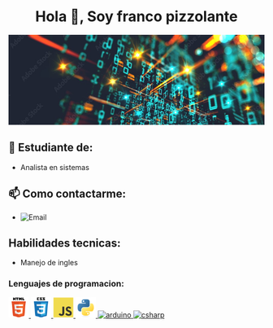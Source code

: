 <h1 align="center">Hola 👋, Soy franco pizzolante</h1>

![](https://github.com/Francopizzolante/Francopizzolante/blob/main/fondo_github.jpg)
## 🌱 Estudiante de: 
- Analista en sistemas
## 📫 Como contactarme:
- ![Email](https://img.shields.io/badge/francogpizzolantesuarez@gmail.com-44a3f1?style=for-the-badge&logo=gmail&logoColor=white&labelColor=101010)
## Habilidades tecnicas:
- Manejo de ingles
<h3 align="left">Lenguajes de programacion:</h3>
<p align="left"> 
<a href="https://es.wikipedia.org/wiki/HTML5" target="_blank" rel="noreferrer"> 
  <img src="https://raw.githubusercontent.com/devicons/devicon/master/icons/html5/html5-original-wordmark.svg" alt="html5" width="40" height="40"/> 
</a>
<a href="https://es.wikipedia.org/wiki/CSS" target="_blank" rel="noreferrer"> 
  <img src="https://raw.githubusercontent.com/devicons/devicon/master/icons/css3/css3-original-wordmark.svg" alt="css3" width="40" height="40"/> 
</a>
<a href="https://es.wikipedia.org/wiki/JavaScript" target="_blank" rel="noreferrer">
  <img src="https://raw.githubusercontent.com/devicons/devicon/master/icons/javascript/javascript-original.svg" alt="JavaScript" width="40" height="40" /> 
</a>
<a href="https://www.python.org" target="_blank" rel="noreferrer">
  <img src="https://raw.githubusercontent.com/devicons/devicon/master/icons/python/python-original.svg" alt="python" width="40" height="40"/>
</a>
<a href="https://www.arduino.cc/" target="_blank" rel="noreferrer">
  <img src="https://cdn.worldvectorlogo.com/logos/arduino-1.svg" alt="arduino" width="40" height="40"/>
</a>
<a href="https://es.wikipedia.org/wiki/C_Sharp" target="_blank" rel="noreferrer">
  <img src="https://seeklogo.com/images/C/c-sharp-c-logo-02F17714BA-seeklogo.com.png" alt="csharp" width="40" height="40"/>
</a>
